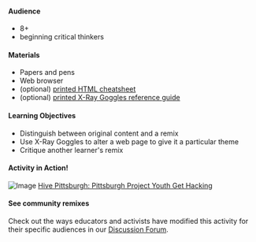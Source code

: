 #### Audience

* 8+
* beginning critical thinkers

#### Materials


* Papers and pens
* Web browser
* (optional) [printed HTML cheatsheet](https://d157rqmxrxj6ey.cloudfront.net/amaciel/17418/)
* (optional) [printed X-Ray Goggles reference guide](https://d157rqmxrxj6ey.cloudfront.net/amaciel/17419/)


#### Learning Objectives

* Distinguish between original content and a remix
* Use X-Ray Goggles to alter a web page to give it a particular theme
* Critique another learner's remix

#### Activity in Action!

![Image](http://mozilla.github.io/webmaker-curriculum/images/hackthenews-action.jpg)
[Hive Pittsburgh: Pittsburgh Project Youth Get Hacking](http://hivepgh.sproutfund.org/blog/2014/12/15/pittsburgh-project-youth-get-hacking/)

#### See community remixes

Check out the ways educators and activists have modified this activity for their specific audiences in our [Discussion Forum](https://discourse.webmaker.org/c/curriculum).